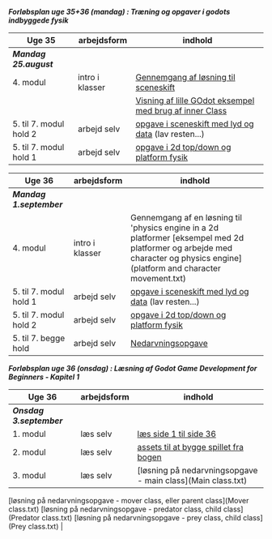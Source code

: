 
***Forløbsplan uge 35+36 (mandag) : Træning og opgaver i godots indbyggede fysik***

| Uge 35                    | arbejdsform       | indhold                                                                                                                                                                                                                                |
|---------------------------|-------------------|----------------------------------------------------------------------------------------------------------------------------------------------------------------------------------------------------------------------------------------|
| ***Mandag 25.august***    |                   |                                                                                                                                                                                                                                        |
| 4. modul                  | intro i klasser   | [Gennemgang af løsning til sceneskift](https://github.com/kkmTec/Change_scenes)                                                                                                                                                        |
|                           |                   | [Visning af lille GOdot eksempel med brug af inner Class](https://github.com/kkmTec/circles)                                                                                                                                           |       
| 5. til 7. modul hold 2    | arbejd selv       | [opgave i sceneskift med lyd og data](opgave_sceneskift_lyd%26data.pdf)  (lav resten...)                                                                                                                                               |
| 5. til 7. modul hold 1    | arbejd selv       | [opgave i 2d top/down og platform fysik](opgave_2dfysik_1.md)                                                                                                                                                                          |


| Uge 36                    | arbejdsform       | indhold                                                                                                                                                                                                                                |
|---------------------------|-------------------|----------------------------------------------------------------------------------------------------------------------------------------------------------------------------------------------------------------------------------------|
| ***Mandag 1.september***  |                   |                                                                                                                                                                                                                                        |
| 4. modul                  | intro i klasser   | Gennemgang af en løsning til 'physics engine in a 2d platformer [eksempel med 2d platformer og arbejde med character og physics engine](platform and character movement.txt)                                                                                                                                                                                                                                  |
| 5. til 7. modul hold 1    | arbejd selv       | [opgave i sceneskift med lyd og data](opgave_sceneskift_lyd%26data.pdf)  (lav resten...)                                                                                                                                               |
| 5. til 7. modul hold 2    | arbejd selv       | [opgave i 2d top/down og platform fysik](opgave_2dfysik_1.md)                                                                                                                                                                          |
| 5. til 7. begge hold      | arbejd selv       | [Nedarvningsopgave](nedarvningsopgave.txt)                                                                                                                                                                          |


***Forløbsplan uge 36 (onsdag) : Læsning af Godot Game Development for Beginners - Kapitel 1***

| Uge 36                    | arbejdsform       | indhold                                                                                                                                                                                                                                |
|---------------------------|-------------------|----------------------------------------------------------------------------------------------------------------------------------------------------------------------------------------------------------------------------------------|
| ***Onsdag 3.september*** 	|                   |                                                                                                                                                                                                                                        |
| 1. modul                  | læs selv          |  [læs side 1 til side 36](https://gamedevacademy.org/wp-content/uploads/2020/07/Godot-Game-Development-for-Beginners.pdf)                                                                                                              |
| 2. modul                  | læs selv          |  [assets til at bygge spillet fra bogen](GodotPlatformerAssets.zip)                                                                                                                                                                    |
| 3. modul                  | læs selv          |  [løsning på nedarvningsopgave - main class](Main class.txt) 
[løsning på nedarvningsopgave - mover class, eller parent class](Mover class.txt) 
[løsning på nedarvningsopgave - predator class, child class](Predator class.txt)
[løsning på nedarvningsopgave - prey class, child class](Prey class.txt)                                                                                                                                                                                                                                        |

                                                                             
